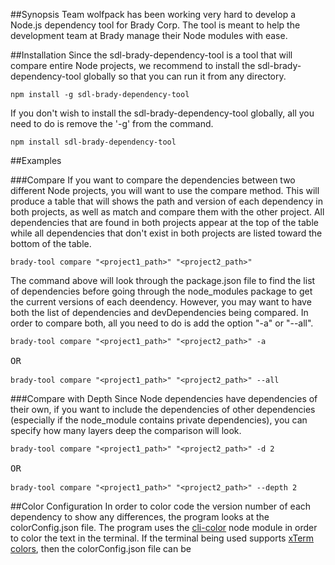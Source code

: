##Synopsis
Team wolfpack has been working very hard to develop a Node.js dependency tool
for Brady Corp. The tool is meant to help the development team at
Brady manage their Node modules with ease.

##Installation
Since the sdl-brady-dependency-tool is a tool that will compare entire Node projects, we recommend to install the sdl-brady-dependency-tool globally so that you can run it from any directory.

<pre><code>npm install -g sdl-brady-dependency-tool</code></pre>

If you don't wish to install the sdl-brady-dependency-tool globally, all you need to do is remove the '-g' from the command.

<pre><code>npm install sdl-brady-dependency-tool</code></pre>

##Examples

###Compare
If you want to compare the dependencies between two different Node projects, you will want to use the compare method. This will produce a table that will shows the path and version of each dependency in both projects, as well as match and compare them with the other project. All dependencies that are found in both projects appear at the top of the table while all dependencies that don't exist in both projects are listed toward the bottom of the table.

<pre><code>brady-tool compare "&lt;project1_path>" "&lt;project2_path>"</code></pre>

The command above will look through the package.json file to find the list of dependencies before going through the node_modules package to get the current versions of each deendency. However, you may want to have both the list of dependencies and devDependencies being compared. In order to compare both, all you need to do is add the option "-a" or "--all".

<pre><code>brady-tool compare "&lt;project1_path>" "&lt;project2_path>" -a</code>

OR

<code>brady-tool compare "&lt;project1_path>" "&lt;project2_path>" --all</code></pre>

###Compare with Depth
Since Node dependencies have dependencies of their own, if you want to include the dependencies of other dependencies (especially if the node_module contains private dependencies), you can specify how many layers deep the comparison will look.

<pre><code>brady-tool compare "&lt;project1_path>" "&lt;project2_path>" -d 2</code>

OR

<code>brady-tool compare "&lt;project1_path>" "&lt;project2_path>" --depth 2</code></pre>

##Color Configuration
In order to color code the version number of each dependency to show any differences, the program looks at the colorConfig.json file. The program uses the [cli-color](https://www.npmjs.com/package/cli-color) node module in order to color the text in the terminal. If the terminal being used supports [xTerm colors](https://gist.github.com/jasonm23/2868981), then the colorConfig.json file can be 